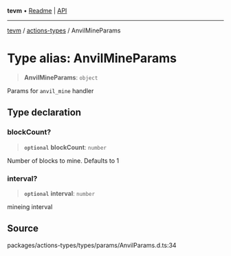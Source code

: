 **tevm** • [Readme](../../README.md) \| [API](../../modules.md)

***

[tevm](../../README.md) / [actions-types](../README.md) / AnvilMineParams

# Type alias: AnvilMineParams

> **AnvilMineParams**: `object`

Params for `anvil_mine` handler

## Type declaration

### blockCount?

> **`optional`** **blockCount**: `number`

Number of blocks to mine. Defaults to 1

### interval?

> **`optional`** **interval**: `number`

mineing interval

## Source

packages/actions-types/types/params/AnvilParams.d.ts:34
